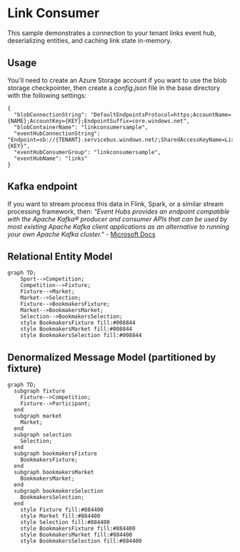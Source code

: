 # Link Consumer
This sample demonstrates a connection to your tenant links event hub, deserializing entities, and caching link state in-memory.

## Usage
You'll need to create an Azure Storage account if you want to use the blob storage checkpointer, then create a _config.json_ file in the base directory with the following settings:
```code
{
  "blobConnectionString": "DefaultEndpointsProtocol=https;AccountName={NAME};AccountKey={KEY};EndpointSuffix=core.windows.net",
  "blobContainerName": "linkconsumersample",
  "eventHubConnectionString": "Endpoint=sb://{TENANT}.servicebus.windows.net/;SharedAccessKeyName=Listen;SharedAccessKey={KEY}",
  "eventHubConsumerGroup": "linkconsumersample",
  "eventHubName": "links"
}
```

## Kafka endpoint
If you want to stream process this data in Flink, Spark, or a similar stream processing framework, then:
_"Event Hubs provides an endpoint compatible with the Apache Kafka® producer and consumer APIs that can be used by most existing Apache Kafka client applications as an alternative to running your own Apache Kafka cluster."_ - [Microsoft Docs](https://docs.microsoft.com/en-us/azure/event-hubs/event-hubs-for-kafka-ecosystem-overview)

## Relational Entity Model
```mermaid
graph TD;
    Sport-->Competition;
    Competition-->Fixture;
    Fixture-->Market;
    Market-->Selection;
    Fixture-->BookmakersFixture;
    Market-->BookmakersMarket;
    Selection-->BookmakersSelection;
    style BookmakersFixture fill:#008844
    style BookmakersMarket fill:#008844
    style BookmakersSelection fill:#008844
```

## Denormalized Message Model (partitioned by fixture)
```mermaid
graph TD;
  subgraph fixture
    Fixture-->Competition;
    Fixture-->Participant;
  end
  subgraph market
    Market;
  end
  subgraph selection
    Selection;
  end
  subgraph bookmakersFixture
    BookmakersFixture;
  end
  subgraph bookmakersMarket
    BookmakersMarket;
  end
  subgraph bookmakersSelection
    BookmakersSelection;
  end
    style Fixture fill:#884400
    style Market fill:#884400
    style Selection fill:#884400
    style BookmakersFixture fill:#884400
    style BookmakersMarket fill:#884400
    style BookmakersSelection fill:#884400
```
